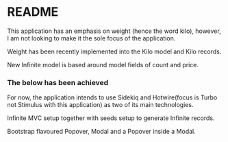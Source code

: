 # README

This application has an emphasis on weight (hence the word kilo), however, I am not looking to make it the sole focus of the application.

Weight has been recently implemented into the Kilo model and Kilo records.

New Infinite model is based around model fields of count and price.

### The below has been achieved
For now, the application intends to use Sidekiq and Hotwire(focus is Turbo not Stimulus with this application) as two of its main technologies.

Infinite MVC setup together with seeds setup to generate Infinite records.

Bootstrap flavoured Popover, Modal and a Popover inside a Modal.